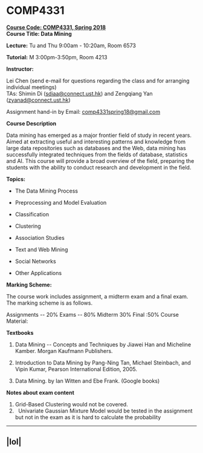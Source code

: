# COMP4331

__[Course Code: COMP4331, Spring 2018](https://course.cse.ust.hk/comp4331/index.html)__ \
__Course Title:  Data Mining__

__Lecture:__ Tu and Thu 9:00am - 10:20am, Room 6573

__Tutorial:__ M 3:00pm-3:50pm, Room 4213

__Instructor:__

Lei Chen (send e-mail for questions regarding the class and for arranging individual meetings) \
TAs: Shimin Di (sdiaa@connect.ust.hk) and Zengqiang Yan (zyanad@connect.ust.hk)

Assignment hand-in by Email: comp4331spring18@gmail.com

 
__Course Description__

Data mining has emerged as a major frontier field of study in recent years.  Aimed at extracting useful and interesting patterns and knowledge from large data repositories such as databases and the Web, data mining has successfully integrated techniques from the fields of database, statistics and AI. This course will provide a broad overview of the field, preparing the students with the ability to conduct research and development in the field. 

__Topics:__

* The Data Mining Process

* Preprocessing and Model Evaluation

* Classification

* Clustering

* Association Studies

* Text and Web Mining

* Social Networks

* Other Applications

__Marking Scheme:__ 

The course work includes assignment, a midterm exam and a final exam.  The marking scheme is as follows.

Assignments -- 20%
Exams -- 80%
Midterm 30%
Final :50%
Course Material:

__Textbooks__

1.    Data Mining -- Concepts and Techniques by Jiawei Han and Micheline Kamber. Morgan Kaufmann Publishers.

2.   Introduction to Data Mining by Pang-Ning Tan, Michael Steinbach, and Vipin Kumar, Pearson International Edition, 2005.

3.    Data Mining.  by Ian Witten and Ebe Frank. (Google books)

__Notes about exam content__
1.    Grid-Based Clustering would not be covered.
2.    Univariate Gaussian Mixture Model would be tested in the assignment but not in the exam as it is hard to calculate the probability
-----
|lol|
-----
